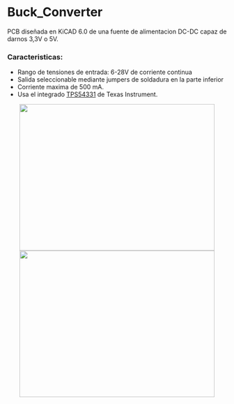 # Buck_Converter

PCB diseñada en KiCAD 6.0 de una fuente de alimentacion DC-DC capaz de darnos 3,3V o 5V.

### Caracteristicas:
  - Rango de tensiones de entrada: 6-28V de corriente continua
  - Salida seleccionable mediante jumpers de soldadura en la parte inferior
  - Corriente maxima de 500 mA.
  - Usa el integrado [TPS54331](https://www.ti.com/lit/ds/symlink/tps54331.pdf?ts=1650030906737&ref_url=https%253A%252F%252Fwww.google.com%252F) de Texas Instrument.



<p align="center">
  <img width="448" height="336" src="https://github.com/darioGg3/Buck_Converter/blob/main/img/Front.png">
  
  <img width="448" height="336" src="https://github.com/darioGg3/Buck_Converter/blob/main/img/Back.png">
</p>




